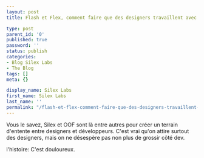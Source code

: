 ```yaml
---
layout: post
title: Flash et Flex, comment faire que des designers travaillent avec des développeurs

type: post
parent_id: '0'
published: true
password: ''
status: publish
categories:
- Blog Silex Labs
- The Blog
tags: []
meta: {}

display_name: Silex Labs
first_name: Silex Labs
last_name: ''
permalink: "/flash-et-flex-comment-faire-que-des-designers-travaillent-avec-des-developpeurs/"
---
```


Vous le savez, Silex et OOF sont là entre autres pour créer un terrain d'entente entre designers et développeurs. C'est vrai qu'on attire surtout des designers, mais on ne désespère pas non plus de grossir côté dev.  



l'histoire: C'est douloureux.